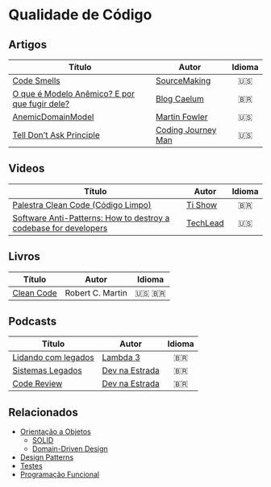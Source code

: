 # Qualidade de  Código

## Artigos
| Título | Autor | Idioma |
|-----------------|-------|:--------:|
| [Code Smells](https://sourcemaking.com/refactoring/smells) | [SourceMaking](https://sourcemaking.com) | :us: |
| [O que é Modelo Anêmico? E por que fugir dele?](http://blog.caelum.com.br/o-que-e-modelo-anemico-e-por-que-fugir-dele/) | [Blog Caelum](http://blog.caelum.com.br) | :brazil: |
| [AnemicDomainModel](https://www.martinfowler.com/bliki/AnemicDomainModel.html) | [Martin Fowler](https://www.martinfowler.com) | :us: |
| [Tell Don’t Ask Principle](https://codingjourneyman.com/2015/03/23/tell-dont-ask-principle/) | [Coding Journey Man](https://codingjourneyman.com) | :us: |

## Videos
| Título | Autor | Idioma |
|-----------------|-------|:--------:|
| [Palestra Clean Code (Código Limpo)](https://www.youtube.com/watch?v=1IHNc-_u7OI) | [Ti Show](https://www.youtube.com/channel/UCB7gSpCPD0kkyL6LBQWbaGw) | :brazil: |
| [Software Anti-Patterns: How to destroy a codebase for developers](https://www.youtube.com/watch?v=MTCYhbfSAuA) | [TechLead](https://www.youtube.com/channel/UC4xKdmAXFh4ACyhpiQ_3qBw) | :us: |

## Livros
| Título | Autor | Idioma |
|-----------------|-------|:--------:|
| [Clean Code](https://www.amazon.com.br/Clean-Code-Handbook-Software-Craftsmanship/dp/0132350882) | Robert C. Martin | :us: :brazil: |

## Podcasts
| Título | Autor | Idioma |
|-----------------|-------|:--------:|
| [Lidando com legados](https://www.lambda3.com.br/2017/01/podcast-28-lidando-com-legados/) | [Lambda 3](https://www.lambda3.com.br) | :brazil: |
| [Sistemas Legados](https://devnaestrada.com.br/2018/08/17/sistemas-legados.html) | [Dev na Estrada](https://devnaestrada.com.br) | :brazil: |
| [Code Review](https://devnaestrada.com.br/2018/05/04/code-review.html) | [Dev na Estrada](https://devnaestrada.com.br) | :brazil: |

## Relacionados
- [Orientação a Objetos](./oop.md)
    - [SOLID](./solid.md)
    - [Domain-Driven Design](./ddd.md)
- [Design Patterns](./design_patterns.md)
- [Testes](./tests.md)
- [Programação Funcional](./functional_programming.md)